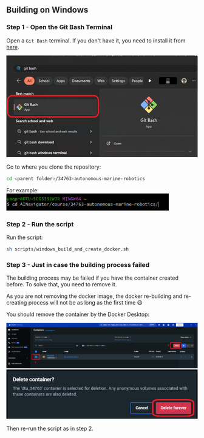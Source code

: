 ## Building on Windows

### Step 1 - Open the Git Bash Terminal

Open a `Git Bash` terminal. If you don't have it, you need to install it from [here](https://git-scm.com/downloads).

![](./media/git_bash_terminal.png)

Go to where you clone the repository:
```bash
cd <parent folder>/34763-autonomous-marine-robotics
```

For example:
![](./media/git_bash_tutorial1.png)

### Step 2 - Run the script

Run the script:

```bash
sh scripts/windows_build_and_create_docker.sh
```

### Step 3 - Just in case the building process failed

The building process may be failed if you have the container created before. To solve that, you need to remove it. 

As you are not removing the docker image, the docker re-building and re-creating process will not be as long as the first time :smiley:

You should remove the container by the Docker Desktop:

![](./media/docker_desktop_remove_container1.png)
![](./media/docker_desktop_remove_container2.png)

Then re-run the script as in step 2.
